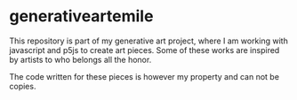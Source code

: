 # generativeartemile

This repository is part of my generative art project, where I am working with javascript and p5js to create art pieces. Some of these works are inspired by artists to who belongs all the honor.

The code written for these pieces is however my property and can not be copies. 